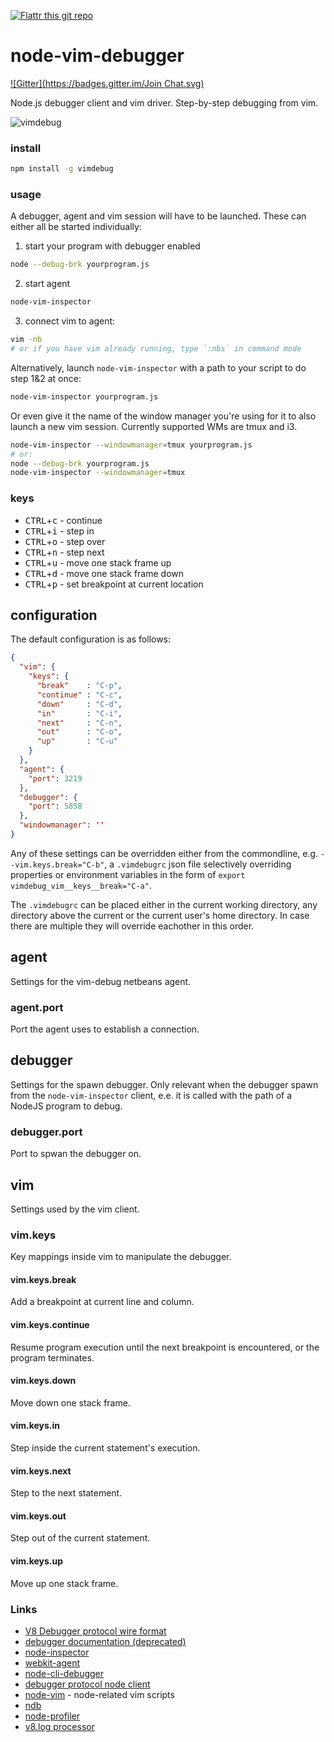 [![Flattr this git repo](http://api.flattr.com/button/flattr-badge-large.png)](https://flattr.com/submit/auto?user_id=sidorares&url=https://github.com/sidorares/node-vim-debugger&title=node-vim-debugger&language=&tags=github&category=software)

node-vim-debugger
=================
[![Gitter](https://badges.gitter.im/Join Chat.svg)](https://gitter.im/sidorares/node-vim-debugger?utm_source=badge&utm_medium=badge&utm_campaign=pr-badge&utm_content=badge)

Node.js debugger client and vim driver. Step-by-step debugging from vim.

![vimdebug](https://cloud.githubusercontent.com/assets/173025/3963425/7c2322b0-277b-11e4-8bd0-506fe8f9ba8a.gif)

### install

```sh
npm install -g vimdebug
```

### usage

A debugger, agent and vim session will have to be launched. These can either all be started individually:

1) start your program with debugger enabled

```sh
node --debug-brk yourprogram.js
```

2) start agent

```sh
node-vim-inspector
```

3) connect vim to agent:

```sh
vim -nb
# or if you have vim already running, type `:nbs` in command mode
```

Alternatively, launch `node-vim-inspector` with a path to your script to do step 1&2 at once:

```sh
node-vim-inspector yourprogram.js
```

Or even give it the name of the window manager you're using for it to also launch a new vim session. Currently supported WMs are tmux and i3.

```sh
node-vim-inspector --windowmanager=tmux yourprogram.js
# or:
node --debug-brk yourprogram.js
node-vim-inspector --windowmanager=tmux
```

### keys

  - <kbd>CTRL</kbd>+<kbd>c</kbd> - continue
  - <kbd>CTRL</kbd>+<kbd>i</kbd> - step in
  - <kbd>CTRL</kbd>+<kbd>o</kbd> - step over
  - <kbd>CTRL</kbd>+<kbd>n</kbd> - step next
  - <kbd>CTRL</kbd>+<kbd>u</kbd> - move one stack frame up
  - <kbd>CTRL</kbd>+<kbd>d</kbd> - move one stack frame down
  - <kbd>CTRL</kbd>+<kbd>p</kbd> - set breakpoint at current location

## configuration

The default configuration is as follows:

```json
{
  "vim": {
    "keys": {
      "break"    : "C-p",
      "continue" : "C-c",
      "down"     : "C-d",
      "in"       : "C-i",
      "next"     : "C-n",
      "out"      : "C-o",
      "up"       : "C-u"
    }
  },
  "agent": {
    "port": 3219
  },
  "debugger": {
    "port": 5858
  },
  "windowmanager": ''
}
```

Any of these settings can be overridden either from the commondline, e.g. `--vim.keys.break="C-b"`, a `.vimdebugrc` json file selectively overriding properties or environment variables in the form of `export vimdebug_vim__keys__break="C-a"`.

The `.vimdebugrc` can be placed either in the current working directory, any directory above the current or the current user's home directory. In case there are multiple they will override eachother in this order.

## agent

Settings for the vim-debug netbeans agent.

### agent.port

Port the agent uses to establish a connection.

## debugger

Settings for the spawn debugger. Only relevant when the debugger spawn from the `node-vim-inspector` client, e.e. it is called with the path of a NodeJS program to debug.

### debugger.port

Port to spwan the debugger on.

## vim

Settings used by the vim client.

### vim.keys

Key mappings inside vim to manipulate the debugger.

#### vim.keys.break

Add a breakpoint at current line and column.

#### vim.keys.continue

Resume program execution until the next breakpoint is encountered, or the program terminates.

#### vim.keys.down

Move down one stack frame.

#### vim.keys.in

Step inside the current statement's execution.

#### vim.keys.next

Step to the next statement.

#### vim.keys.out

Step out of the current statement.

#### vim.keys.up

Move up one stack frame.

### Links

  - [V8 Debugger protocol wire format](https://code.google.com/p/v8/wiki/DebuggerProtocol)
  - [debugger documentation (deprecated)](http://nodejs.org/api/debugger.html)
  - [node-inspector](https://github.com/node-inspector/node-inspector)
  - [webkit-agent](https://github.com/c4milo/node-webkit-agent)
  - [node-cli-debugger](https://github.com/sidorares/node-cli-debugger)
  - [debugger protocol node client](https://github.com/sidorares/v8-debugger-protocol)
  - [node-vim](https://github.com/moll/vim-node) - node-related vim scripts
  - [ndb](https://github.com/smtlaissezfaire/ndb)
  - [node-profiler](https://github.com/bnoordhuis/node-profiler)
  - [v8.log processor](https://github.com/sidorares/node-tick)
